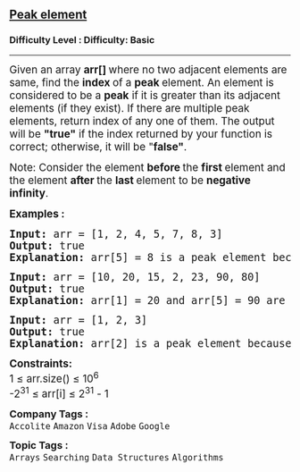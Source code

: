 <h2><a href="https://www.geeksforgeeks.org/problems/peak-element/1?page=1&status=solved&sortBy=submissions">Peak element</a></h2><h3>Difficulty Level : Difficulty: Basic</h3><hr><div class="problems_problem_content__Xm_eO"><p><span style="font-size: 14pt;">Given an array <strong>arr[]&nbsp;</strong>where no two adjacent elements are same, find the <strong>index </strong>of a <strong>peak </strong>element. An element is considered to be a <strong>peak</strong> if it is greater than its adjacent elements (if they exist). If there are multiple peak elements, return index of any one of them.&nbsp;</span><span style="font-size: 18.6667px;">The output will be&nbsp;</span><strong style="font-size: 18.6667px;">"true"</strong><span style="font-size: 18.6667px;">&nbsp;if the index returned by your function is correct; otherwise, it will be "</span><strong style="font-size: 18.6667px;">false"</strong><span style="font-size: 18.6667px;">.</span></p>
<p><span style="font-size: 14pt;">Note: Consider the element <strong>before </strong>the <strong>first </strong>element and the element <strong>after </strong>the <strong>last </strong>element to be <strong>negative infinity</strong>.</span></p>
<p><span style="font-size: 14pt;"><strong>Examples :<br></strong></span></p>
<pre><span style="font-size: 14pt;"><strong>Input: </strong>arr = [1, 2, 4, 5, 7, 8, 3]
<strong>Output:</strong> true
<strong>Explanation: </strong>arr[5] = 8 is a peak element because arr[4] &lt; arr[5] &gt; arr[6].</span></pre>
<pre><span style="font-size: 14pt;"><strong>Input: </strong>arr = [10, 20, 15, 2, 23, 90, 80]
<strong>Output: </strong>true<strong>
Explanation: </strong>arr[1] = 20 and arr[5] = 90 are peak elements because arr[0] &lt; arr[1] &gt; arr[2] and arr[4] &lt; arr[5] &gt; arr[6]. <br></span></pre>
<pre><span style="font-size: 14pt;"><strong>Input: </strong>arr = [1, 2, 3]
<strong>Output: </strong>true<strong>
Explanation: </strong>arr[2] is a peak element because arr[1] &lt; arr[2] and arr[2] is the last element, so it has negative infinity to its right.</span></pre>
<p><span style="font-size: 14pt;"><strong>Constraints:</strong><br><span style="font-size: 18.6667px;">1</span>&nbsp;≤ arr.size() ≤ 10<sup>6</sup><br>-2<sup>31</sup> ≤ arr[i] ≤ 2<sup>31</sup> - 1</span></p></div><p><span style=font-size:18px><strong>Company Tags : </strong><br><code>Accolite</code>&nbsp;<code>Amazon</code>&nbsp;<code>Visa</code>&nbsp;<code>Adobe</code>&nbsp;<code>Google</code>&nbsp;<br><p><span style=font-size:18px><strong>Topic Tags : </strong><br><code>Arrays</code>&nbsp;<code>Searching</code>&nbsp;<code>Data Structures</code>&nbsp;<code>Algorithms</code>&nbsp;